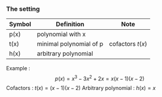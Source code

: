 ### The setting 
| Symbol | Definition              | Note |
| ------ | ----------------------- | ---- |
| p(x)   | polynomial with x       |      |
| t(x)   | minimal polynomial of p |cofactors $t(x)$       |
| h(x)   | arbitrary polynomial    |      |

Example :  $$p(x) = x^{3}-3x^{2}+2x = x(x-1)(x-2)$$
Cofactors :                   $t(x) =(x-1)(x-2)$ 
Arbitrary polynomial : $h(x) = x$ 
